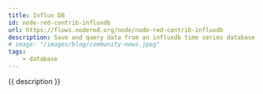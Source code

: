 ```yaml
---
title: Influx DB
id: node-red-contrib-influxdb
url: https://flows.nodered.org/node/node-red-contrib-influxdb
description: Save and query data from an influxdb time series database.
# image: "/images/blog/community-news.jpeg"
tags:
    - database    
---
```


{{ description }}